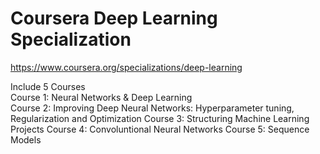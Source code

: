 # Coursera Deep Learning Specialization

https://www.coursera.org/specializations/deep-learning

Include 5 Courses <br>
Course 1: Neural Networks & Deep Learning <br>
Course 2: Improving Deep Neural Networks: Hyperparameter tuning, Regularization and Optimization
Course 3: Structuring Machine Learning Projects 
Course 4: Convoluntional Neural Networks
Course 5: Sequence Models 
